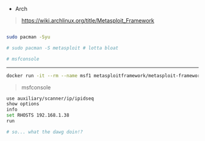 
- Arch

> https://wiki.archlinux.org/title/Metasploit_Framework

```bash

sudo pacman -Syu

# sudo pacman -S metasploit # lotta bloat

# msfconsole
```

---

<!--
- dockerfile

```dockerfile
FROM metasploitframework/metasploit-framework:6.3.47

```
-->

```bash
docker run -it --rm --name msf1 metasploitframework/metasploit-framework
```

> msfconsole

```bash
use auxiliary/scanner/ip/ipidseq
show options
info
set RHOSTS 192.168.1.38
run

# so... what the dawg doin!?

```
